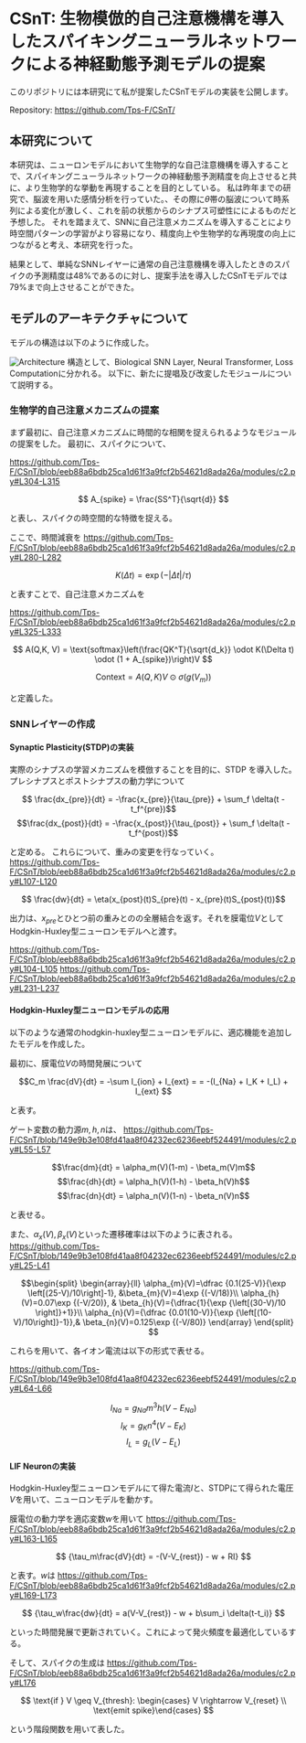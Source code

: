 # CSnT: 生物模倣的自己注意機構を導入したスパイキングニューラルネットワークによる神経動態予測モデルの提案

このリポジトリには本研究にて私が提案したCSnTモデルの実装を公開します。

Repository: https://github.com/Tps-F/CSnT/
## 本研究について
本研究は、ニューロンモデルにおいて生物学的な自己注意機構を導入することで、スパイキングニューラルネットワークの神経動態予測精度を向上させると共に、より生物学的な挙動を再現することを目的としている。
私は昨年までの研究で、脳波を用いた感情分析を行っていた。、その際に$`\theta`$帯の脳波について時系列による変化が激しく、これを前の状態からのシナプス可塑性にによるものだと予想した。
それを踏まえて、SNNに自己注意メカニズムを導入することにより時空間パターンの学習がより容易になり、精度向上や生物学的な再現度の向上につながると考え、本研究を行った。

結果として、単純なSNNレイヤーに通常の自己注意機構を導入したときのスパイクの予測精度は48%であるのに対し、提案手法を導入したCSnTモデルでは79%まで向上させることができた。

## モデルのアーキテクチャについて
モデルの構造は以下のように作成した。

![Architecture](https://github.com/user-attachments/assets/44058c2d-df56-4e63-84c0-f37674adba4f "Architecture of CSnT")
構造として、Biological SNN Layer, Neural Transformer, Loss Computationに分かれる。
以下に、新たに提唱及び改変したモジュールについて説明する。
### 生物学的自己注意メカニズムの提案
まず最初に、自己注意メカニズムに時間的な相関を捉えられるようなモジュールの提案をした。
最初に、スパイクについて、

https://github.com/Tps-F/CSnT/blob/eeb88a6bdb25ca1d61f3a9fcf2b54621d8ada26a/modules/c2.py#L304-L315

$$ A_{spike} = \frac{SS^T}{\sqrt{d}} $$

と表し、スパイクの時空間的な特徴を捉える。

ここで、時間減衰を
https://github.com/Tps-F/CSnT/blob/eeb88a6bdb25ca1d61f3a9fcf2b54621d8ada26a/modules/c2.py#L280-L282

$$ K(\Delta t) = \exp(-|\Delta t|/\tau) $$

と表すことで、自己注意メカニズムを

https://github.com/Tps-F/CSnT/blob/eeb88a6bdb25ca1d61f3a9fcf2b54621d8ada26a/modules/c2.py#L325-L333

$$ A(Q,K, V) = \text{softmax}\left(\frac{QK^T}{\sqrt{d_k}} \odot K(\Delta t) \odot (1 + A_{spike})\right)V $$

$$ \text{Context} = A(Q,K)V \odot \sigma(g(V_m)) $$

と定義した。

### SNNレイヤーの作成

#### Synaptic Plasticity(STDP)の実装
実際のシナプスの学習メカニズムを模倣することを目的に、STDP を導入した。
プレシナプスとポストシナプスの動力学について

$$ \frac{dx_{pre}}{dt} = -\frac{x_{pre}}{\tau_{pre}} + \sum_f \delta(t - t_f^{pre})$$
$$\frac{dx_{post}}{dt} = -\frac{x_{post}}{\tau_{post}} + \sum_f \delta(t - t_f^{post})$$

と定める。
これらについて、重みの変更を行なっていく。
https://github.com/Tps-F/CSnT/blob/eeb88a6bdb25ca1d61f3a9fcf2b54621d8ada26a/modules/c2.py#L107-L120

$$ \frac{dw}{dt} = \eta(x_{post}(t)S_{pre}(t) - x_{pre}(t)S_{post}(t))$$

出力は、$`x_{pre}`$とひとつ前の重みとのの全層結合を返す。それを膜電位$`V`$としてHodgkin-Huxley型ニューロンモデルへと渡す。

https://github.com/Tps-F/CSnT/blob/eeb88a6bdb25ca1d61f3a9fcf2b54621d8ada26a/modules/c2.py#L104-L105
https://github.com/Tps-F/CSnT/blob/eeb88a6bdb25ca1d61f3a9fcf2b54621d8ada26a/modules/c2.py#L231-L237

#### Hodgkin-Huxley型ニューロンモデルの応用
以下のような通常のhodgkin-huxley型ニューロンモデルに、適応機能を追加したモデルを作成した。

最初に、膜電位$`V`$の時間発展について

$$C_m \frac{dV}{dt} = -\sum I_{ion} + I_{ext} = = -(I_{Na} + I_K + I_L) + I_{ext} $$

と表す。

ゲート変数の動力源$`m ,h, n`$は、
https://github.com/Tps-F/CSnT/blob/149e9b3e108fd41aa8f04232ec6236eebf524491/modules/c2.py#L55-L57

$$\frac{dm}{dt} = \alpha_m(V)(1-m) - \beta_m(V)m$$
$$\frac{dh}{dt} = \alpha_h(V)(1-h) - \beta_h(V)h$$
$$\frac{dn}{dt} = \alpha_n(V)(1-n) - \beta_n(V)n$$

と表せる。

また、$`\alpha_x(V), \beta_x(V)`$といった遷移確率は以下のように表される。
https://github.com/Tps-F/CSnT/blob/149e9b3e108fd41aa8f04232ec6236eebf524491/modules/c2.py#L25-L41

$$\begin{split}
\begin{array}{ll}
\alpha_{m}(V)=\dfrac {0.1(25-V)}{\exp \left[(25-V)/10\right]-1}, &\beta_{m}(V)=4\exp {(-V/18)}\\
\alpha_{h}(V)=0.07\exp {(-V/20)}, & \beta_{h}(V)={\dfrac{1}{\exp {\left[(30-V)/10 \right]}+1}}\\
\alpha_{n}(V)={\dfrac {0.01(10-V)}{\exp {\left[(10-V)/10\right]}-1}},& \beta_{n}(V)=0.125\exp {(-V/80)} 
\end{array}
\end{split}
$$

これらを用いて、各イオン電流は以下の形式で表せる。

https://github.com/Tps-F/CSnT/blob/149e9b3e108fd41aa8f04232ec6236eebf524491/modules/c2.py#L64-L66

$$ {I_{Na} = g_{Na}m^3h(V - E_{Na})}$$
$${I_K = g_K n^4(V - E_K)}$$
$${I_L = g_L(V - E_L)}$$

#### LIF Neuronの実装

Hodgkin-Huxley型ニューロンモデルにて得た電流$`I`$と、STDPにて得られた電圧$`V`$を用いて、ニューロンモデルを動かす。

膜電位の動力学を適応変数$`w`$を用いて
https://github.com/Tps-F/CSnT/blob/eeb88a6bdb25ca1d61f3a9fcf2b54621d8ada26a/modules/c2.py#L163-L165

$$ {\tau_m\frac{dV}{dt} = -(V-V_{rest}) - w + RI} $$

と表す。$`w`$は
https://github.com/Tps-F/CSnT/blob/eeb88a6bdb25ca1d61f3a9fcf2b54621d8ada26a/modules/c2.py#L169-L173

$$ {\tau_w\frac{dw}{dt} = a(V-V_{rest}) - w + b\sum_i \delta(t-t_i)} $$

といった時間発展で更新されていく。これによって発火頻度を最適化しているする。

そして、スパイクの生成は
https://github.com/Tps-F/CSnT/blob/eeb88a6bdb25ca1d61f3a9fcf2b54621d8ada26a/modules/c2.py#L176

$$
\text{if } V \geq V_{thresh}: \begin{cases}
V \rightarrow V_{reset} \\
\text{emit spike}\end{cases}
$$

という階段関数を用いて表した。
